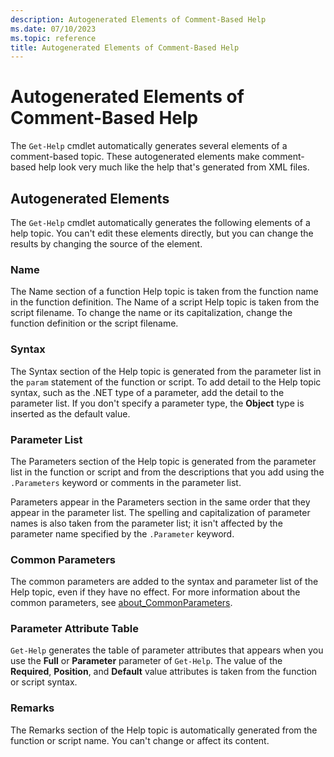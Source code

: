 ```yaml
---
description: Autogenerated Elements of Comment-Based Help
ms.date: 07/10/2023
ms.topic: reference
title: Autogenerated Elements of Comment-Based Help
---
```

# Autogenerated Elements of Comment-Based Help

The `Get-Help` cmdlet automatically generates several elements of a comment-based topic. These
autogenerated elements make comment-based help look very much like the help that's generated from
XML files.

## Autogenerated Elements

The `Get-Help` cmdlet automatically generates the following elements of a help topic. You can't edit
these elements directly, but you can change the results by changing the source of the element.

### Name

The Name section of a function Help topic is taken from the function name in the function
definition. The Name of a script Help topic is taken from the script filename. To change the name or
its capitalization, change the function definition or the script filename.

### Syntax

The Syntax section of the Help topic is generated from the parameter list in the `param` statement
of the function or script. To add detail to the Help topic syntax, such as the .NET type of a
parameter, add the detail to the parameter list. If you don't specify a parameter type, the
**Object** type is inserted as the default value.

### Parameter List

The Parameters section of the Help topic is generated from the parameter list in the function or
script and from the descriptions that you add using the `.Parameters` keyword or comments in the
parameter list.

Parameters appear in the Parameters section in the same order that they appear in the parameter
list. The spelling and capitalization of parameter names is also taken from the parameter list; it
isn't affected by the parameter name specified by the `.Parameter` keyword.

### Common Parameters

The common parameters are added to the syntax and parameter list of the Help topic, even if they
have no effect. For more information about the common parameters, see [about_CommonParameters][01].

### Parameter Attribute Table

`Get-Help` generates the table of parameter attributes that appears when you use the **Full** or
**Parameter** parameter of `Get-Help`. The value of the **Required**, **Position**, and **Default**
value attributes is taken from the function or script syntax.

### Remarks

The Remarks section of the Help topic is automatically generated from the function or script name.
You can't change or affect its content.

<!-- link references -->
[01]: /powershell/module/microsoft.powershell.core/about/about_commonparameters
